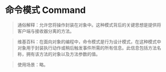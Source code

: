 # 命令模式 Command

> 通俗解释：允许您将操作封装在对象中。这种模式背后的关键思想是提供将客户端与接收器分离的方法。

> 维基百科：在面向对象的编程中，命令模式是行为设计模式，在这种模式中对象用于封装执行动作或稍后触发事件所需的所有信息。此信息包括方法名称，拥有该方法的对象以及方法参数的值。

> 使用场景：略。
